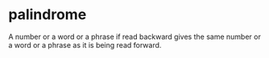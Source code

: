 # palindrome
A number or a word or a phrase if read backward gives the same number or a word or a phrase as it is being read forward.
